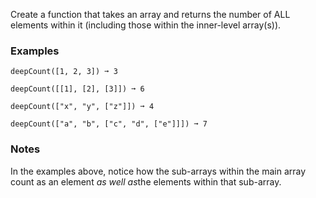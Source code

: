 Create a function that takes an array and returns the number of ALL elements within it (including those within the inner-level array(s)).


### Examples ###
    deepCount([1, 2, 3]) ➞ 3

    deepCount([[1], [2], [3]]) ➞ 6

    deepCount(["x", "y", ["z"]]) ➞ 4

    deepCount(["a", "b", ["c", "d", ["e"]]]) ➞ 7


### Notes ###
In the examples above, notice how the sub-arrays within the main array count as an element *as well as*the elements within that sub-array.
